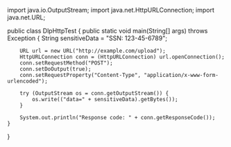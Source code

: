 import java.io.OutputStream;
import java.net.HttpURLConnection;
import java.net.URL;
 
public class DlpHttpTest {
    public static void main(String[] args) throws Exception {
        String sensitiveData = "SSN: 123-45-6789";
 
        URL url = new URL("http://example.com/upload");
        HttpURLConnection conn = (HttpURLConnection) url.openConnection();
        conn.setRequestMethod("POST");
        conn.setDoOutput(true);
        conn.setRequestProperty("Content-Type", "application/x-www-form-urlencoded");
 
        try (OutputStream os = conn.getOutputStream()) {
            os.write(("data=" + sensitiveData).getBytes());
        }
 
        System.out.println("Response code: " + conn.getResponseCode());
    }
}
